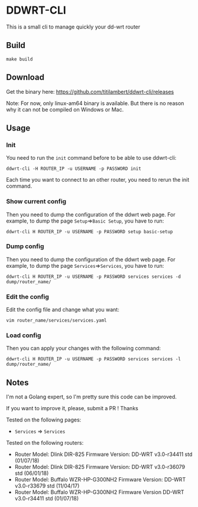 # DDWRT-CLI

This is a small cli to manage quickly your dd-wrt router

## Build

```
make build
```

## Download

Get the binary here: https://github.com/titilambert/ddwrt-cli/releases

Note: For now, only linux-am64 binary is available. But there is no reason why it can not be compiled on Windows or Mac.

## Usage

### Init

You need to run the `init` command before to be able to use ddwrt-cli:
```
ddwrt-cli -H ROUTER_IP -u USERNAME -p PASSWORD init
```

Each time you want to connect to an other router, you need to rerun the init command.

### Show current config

Then you need to dump the configuration of the ddwrt web page.
For example, to dump the page `Setup`=>`Basic Setup`, you have to run:
```
ddwrt-cli H ROUTER_IP -u USERNAME -p PASSWORD setup basic-setup
```

### Dump config

Then you need to dump the configuration of the ddwrt web page.
For example, to dump the page `Services`=>`Services`, you have to run:
```
ddwrt-cli H ROUTER_IP -u USERNAME -p PASSWORD services services -d dump/router_name/
```

### Edit the config

Edit the config file and change what you want:
```
vim router_name/services/services.yaml
```

### Load config

Then you can apply your changes with the following command:
```
ddwrt-cli H ROUTER_IP -u USERNAME -p PASSWORD services services -l dump/router_name/
```


## Notes

I'm not a Golang expert, so I'm pretty sure this code can be improved.

If you want to improve it, please, submit a PR ! Thanks

Tested on the following pages:
* `Services` => `Services`

Tested on the following routers:
* Router Model: Dlink DIR-825
  Firmware Version: DD-WRT v3.0-r34411 std (01/07/18)
* Router Model: Dlink DIR-825
  Firmware Version: DD-WRT v3.0-r36079 std (06/01/18)
* Router Model: Buffalo WZR-HP-G300NH2
  Firmware Version: DD-WRT v3.0-r33679 std (11/04/17)
* Router Model: Buffalo WZR-HP-G300NH2
  Firmware Version DD-WRT v3.0-r34411 std (01/07/18)
